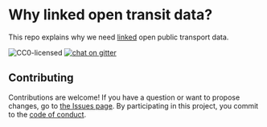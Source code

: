 # Why linked open transit data?

This repo explains why we need [linked](https://en.wikipedia.org/wiki/Linked_data) open public transport data.

![CC0-licensed](https://img.shields.io/github/license/public-transport/why-linked-open-transit-data.svg)
[![chat on gitter](https://badges.gitter.im/public-transport/Lobby.svg)](https://gitter.im/public-transport/Lobby)


## Contributing

Contributions are welcome! If you have a question or want to propose changes, go to [the Issues page](https://github.com/public-transport/why-linked-open-transit-data/issues). By participating in this project, you commit to the [code of conduct](code-of-conduct.md).
